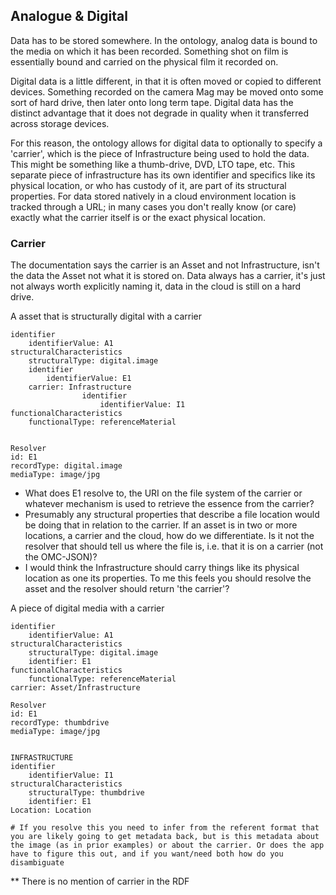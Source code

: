 ## Analogue & Digital
Data has to be stored somewhere. In the ontology, analog data is bound to the media on which it has been recorded. Something shot on film is essentially bound and carried on the physical film it recorded on.

Digital data is a little different, in that it is often moved or copied to different devices. Something recorded on the camera Mag may be moved onto some sort of hard drive, then later onto long term tape. Digital data has the distinct advantage that it does not degrade in quality when it transferred across storage devices. 

For this reason, the ontology allows for digital data to optionally to specify a 'carrier', which is the piece of Infrastructure being used to hold the data. This might be something like a thumb-drive, DVD, LTO tape, etc. This separate piece of infrastructure has its own identifier and specifics  like its physical location, or who has custody of it, are part of its structural properties. For data stored natively in a cloud environment location is tracked through a URL; in many cases you don't really know (or care) exactly what the carrier itself is or the exact physical location.

### Carrier
The documentation says the carrier is an Asset and not Infrastructure, isn't the data the Asset not what it is stored on. Data always has a carrier, it's just not always worth explicitly naming it, data in the cloud is still on a hard drive.

A asset that is structurally digital with a carrier
```
identifier
	identifierValue: A1
structuralCharacteristics
	structuralType: digital.image
	identifier
		identifierValue: E1
	carrier: Infrastructure
				identifier
					identifierValue: I1
functionalCharacteristics
	functionalType: referenceMaterial


Resolver
id: E1
recordType: digital.image
mediaType: image/jpg

```

- What does E1 resolve to, the URI on the file system of the carrier or whatever mechanism is used to retrieve the essence from the carrier?
- Presumably any structural properties that describe a file location would be doing that in relation to the carrier. If an asset is in two or more locations, a carrier and the cloud, how do we differentiate. Is it not the resolver that should tell us where the file is, i.e. that it is on a carrier (not the OMC-JSON)?
- I would think the Infrastructure should carry things like its physical location as one its properties. To me this feels you should resolve the asset and the resolver should return 'the carrier'?


A piece of digital media with a carrier
```
identifier
	identifierValue: A1
structuralCharacteristics
	structuralType: digital.image
	identifier: E1
functionalCharacteristics
	functionalType: referenceMaterial
carrier: Asset/Infrastructure

Resolver
id: E1
recordType: thumbdrive
mediaType: image/jpg


INFRASTRUCTURE
identifier
	identifierValue: I1
structuralCharacteristics
	structuralType: thumbdrive
	identifier: E1
Location: Location

# If you resolve this you need to infer from the referent format that you are likely going to get metadata back, but is this metadata about the image (as in prior examples) or about the carrier. Or does the app have to figure this out, and if you want/need both how do you disambiguate

```

** There is no mention of carrier in the RDF

